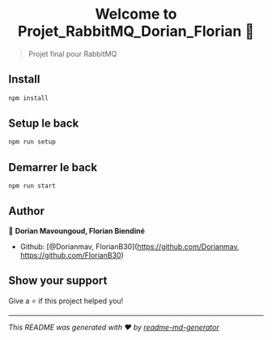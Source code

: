 <h1 align="center">Welcome to Projet_RabbitMQ_Dorian_Florian 👋</h1>
<p>
</p>

> Projet final pour RabbitMQ

## Install

```sh
npm install
```

## Setup le back

```sh
npm run setup
```

## Demarrer le back
```sh
npm run start
```

## Author

👤 **Dorian Mavoungoud, Florian Biendiné**

* Github: [@Dorianmav, FlorianB30](https://github.com/Dorianmav, https://github.com/FlorianB30)

## Show your support

Give a ⭐️ if this project helped you!

***
_This README was generated with ❤️ by [readme-md-generator](https://github.com/kefranabg/readme-md-generator)_